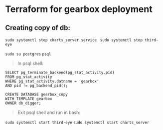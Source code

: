 # Terraform for gearbox deployment

## Creating copy of db:

`sudo systemctl stop charts_server.service `
`sudo systemctl stop third-eye`

`sudo su postgres`
`psql`
> In psql shell:

```
SELECT pg_terminate_backend(pg_stat_activity.pid)
FROM pg_stat_activity
WHERE pg_stat_activity.datname = 'gearbox'
AND pid != pg_backend_pid();

CREATE DATABASE gearbox_copy
WITH TEMPLATE gearbox
OWNER db_digger;
```

> Exit psql shell and run in bash:

`sudo systemctl start third-eye`
`sudo systemctl start charts_server`